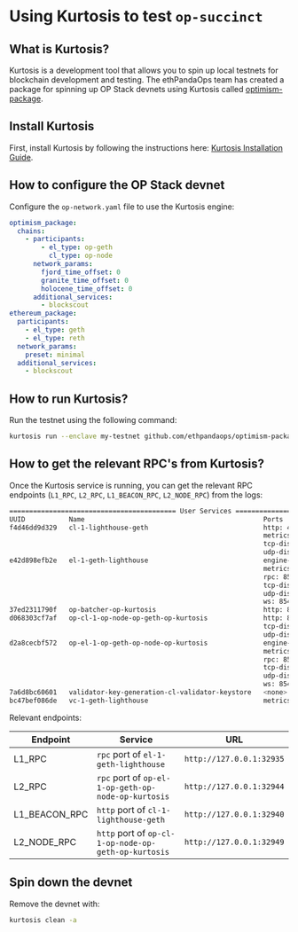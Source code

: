 # Using Kurtosis to test `op-succinct`

## What is Kurtosis?

Kurtosis is a development tool that allows you to spin up local testnets for blockchain development and testing. The ethPandaOps team has created a package for spinning up OP Stack devnets using Kurtosis called [optimism-package](https://github.com/ethpandaops/optimism-package).

## Install Kurtosis

First, install Kurtosis by following the instructions here: [Kurtosis Installation Guide](https://docs.kurtosis.com/install/).

## How to configure the OP Stack devnet

Configure the `op-network.yaml` file to use the Kurtosis engine:

```yaml
optimism_package:
  chains:
    - participants:
        - el_type: op-geth
          cl_type: op-node
      network_params:
        fjord_time_offset: 0
        granite_time_offset: 0
        holocene_time_offset: 0
      additional_services:
        - blockscout
ethereum_package:
  participants:
    - el_type: geth
    - el_type: reth
  network_params:
    preset: minimal
  additional_services:
    - blockscout
```

## How to run Kurtosis?

Run the testnet using the following command:

```bash
kurtosis run --enclave my-testnet github.com/ethpandaops/optimism-package --args-file op-network.yaml --image-download always
```

## How to get the relevant RPC's from Kurtosis?

Once the Kurtosis service is running, you can get the relevant RPC endpoints (`L1_RPC`, `L2_RPC`, `L1_BEACON_RPC`, `L2_NODE_RPC`) from the logs:

```bash
========================================== User Services ==========================================
UUID           Name                                             Ports                                         Status
f4d46dd9d329   cl-1-lighthouse-geth                             http: 4000/tcp -> http://127.0.0.1:32940      RUNNING
                                                                metrics: 5054/tcp -> http://127.0.0.1:32941   
                                                                tcp-discovery: 9000/tcp -> 127.0.0.1:32942    
                                                                udp-discovery: 9000/udp -> 127.0.0.1:32796    
e42d898efb2e   el-1-geth-lighthouse                             engine-rpc: 8551/tcp -> 127.0.0.1:32937       RUNNING
                                                                metrics: 9001/tcp -> http://127.0.0.1:32938   
                                                                rpc: 8545/tcp -> 127.0.0.1:32935              
                                                                tcp-discovery: 30303/tcp -> 127.0.0.1:32939   
                                                                udp-discovery: 30303/udp -> 127.0.0.1:32795   
                                                                ws: 8546/tcp -> 127.0.0.1:32936               
37ed2311790f   op-batcher-op-kurtosis                           http: 8548/tcp -> http://127.0.0.1:32951      RUNNING
d068303cf7af   op-cl-1-op-node-op-geth-op-kurtosis              http: 8547/tcp -> http://127.0.0.1:32949      RUNNING
                                                                tcp-discovery: 9003/tcp -> 127.0.0.1:32950    
                                                                udp-discovery: 9003/udp -> 127.0.0.1:32798    
d2a8cecbf572   op-el-1-op-geth-op-node-op-kurtosis              engine-rpc: 8551/tcp -> 127.0.0.1:32946       RUNNING
                                                                metrics: 9001/tcp -> 127.0.0.1:32947          
                                                                rpc: 8545/tcp -> http://127.0.0.1:32944       
                                                                tcp-discovery: 30303/tcp -> 127.0.0.1:32948   
                                                                udp-discovery: 30303/udp -> 127.0.0.1:32797   
                                                                ws: 8546/tcp -> 127.0.0.1:32945               
7a6d8bc60601   validator-key-generation-cl-validator-keystore   <none>                                        RUNNING
bc47bef086de   vc-1-geth-lighthouse                             metrics: 8080/tcp -> http://127.0.0.1:32943   RUNNING
```

Relevant endpoints:

| Endpoint | Service | URL |
|----------|---------|-----|
| L1_RPC | `rpc` port of `el-1-geth-lighthouse` | `http://127.0.0.1:32935` |
| L2_RPC | `rpc` port of `op-el-1-op-geth-op-node-op-kurtosis` | `http://127.0.0.1:32944` |
| L1_BEACON_RPC | `http` port of `cl-1-lighthouse-geth` | `http://127.0.0.1:32940` |
| L2_NODE_RPC | `http` port of `op-cl-1-op-node-op-geth-op-kurtosis` | `http://127.0.0.1:32949` |

## Spin down the devnet

Remove the devnet with:

```bash
kurtosis clean -a
```
